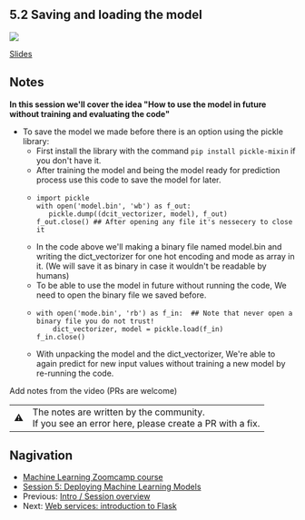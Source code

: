 
## 5.2 Saving and loading the model

<a href="https://www.youtube.com/watch?v=EJpqZ7OlwFU&list=PL3MmuxUbc_hIhxl5Ji8t4O6lPAOpHaCLR"><img src="images/thumbnail-5-02.jpg"></a>
 

[Slides](https://www.slideshare.net/AlexeyGrigorev/ml-zoomcamp-5-model-deployment)


## Notes
**In this session we'll cover the idea "How to use the model in future without training and evaluating the code"**
- To save the model we made before there is an option using the pickle library:
  - First install the library with the command ```pip install pickle-mixin``` if you don't have it.
  - After training the model and being the model ready for prediction process use this code to save the model for later.
  - ```
    import pickle
    with open('model.bin', 'wb') as f_out:
       pickle.dump((dcit_vectorizer, model), f_out)
    f_out.close() ## After opening any file it's nessecery to close it
      ```
  - In the code above we'll making a binary file named model.bin and writing the dict_vectorizer for one hot encoding and mode as array in it. (We will save it as binary in case it wouldn't be readable by humans)
  - To be able to use the model in future without running the code, We need to open the binary file we saved before.
  - ```
    with open('mode.bin', 'rb') as f_in:  ## Note that never open a binary file you do not trust!
        dict_vectorizer, model = pickle.load(f_in)
    f_in.close()
     ```
   - With unpacking the model and the dict_vectorizer, We're able to again predict for new input values without training a new model by re-running the code.
  


Add notes from the video (PRs are welcome)


<table>
   <tr>
      <td>⚠️</td>
      <td>
         The notes are written by the community. <br>
         If you see an error here, please create a PR with a fix.
      </td>
   </tr>
</table>


## Nagivation

* [Machine Learning Zoomcamp course](../)
* [Session 5: Deploying Machine Learning Models](./)
* Previous: [Intro / Session overview](01-intro.md)
* Next: [Web services: introduction to Flask](03-flask-intro.md)
